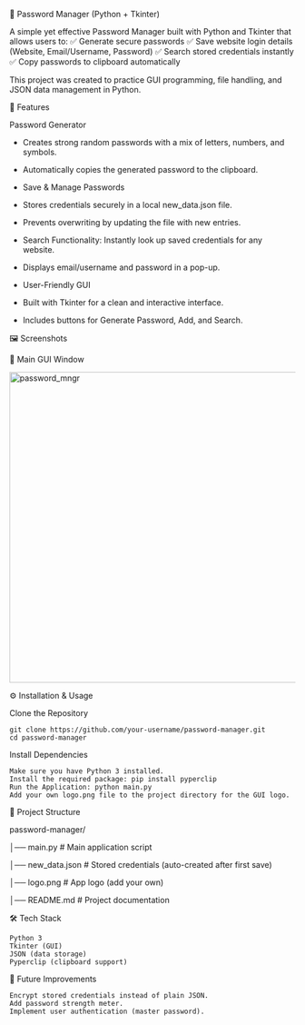🔐 Password Manager (Python + Tkinter)

A simple yet effective Password Manager built with Python and Tkinter that allows users to:
✅ Generate secure passwords
✅ Save website login details (Website, Email/Username, Password)
✅ Search stored credentials instantly
✅ Copy passwords to clipboard automatically

This project was created to practice GUI programming, file handling, and JSON data management in Python.

🚀 Features

Password Generator

- Creates strong random passwords with a mix of letters, numbers, and symbols.

- Automatically copies the generated password to the clipboard.

- Save & Manage Passwords

- Stores credentials securely in a local new_data.json file.

- Prevents overwriting by updating the file with new entries.

- Search Functionality: Instantly look up saved credentials for any website.

- Displays email/username and password in a pop-up.

- User-Friendly GUI

- Built with Tkinter for a clean and interactive interface.

- Includes buttons for Generate Password, Add, and Search.

🖼️ Screenshots

🔹 Main GUI Window

<img width="677" height="547" alt="password_mngr" src="https://github.com/user-attachments/assets/79aa5bff-b1ce-4cd1-a468-86f4c2b05379" />

⚙️ Installation & Usage

Clone the Repository

    git clone https://github.com/your-username/password-manager.git
    cd password-manager

Install Dependencies

    Make sure you have Python 3 installed.
    Install the required package: pip install pyperclip
    Run the Application: python main.py
    Add your own logo.png file to the project directory for the GUI logo.

📂 Project Structure

password-manager/

  │── main.py         # Main application script
  
  │── new_data.json   # Stored credentials (auto-created after first save)
  
  │── logo.png        # App logo (add your own)
  
  │── README.md       # Project documentation

🛠️ Tech Stack

    Python 3
    Tkinter (GUI)
    JSON (data storage)
    Pyperclip (clipboard support)

🔮 Future Improvements

    Encrypt stored credentials instead of plain JSON.
    Add password strength meter.
    Implement user authentication (master password).
